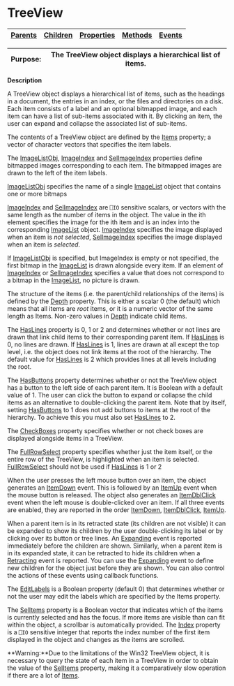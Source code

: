




<h1 class="heading"><span class="name">TreeView</span></h1>

| [Parents](../ParentLists/TreeView.htm) | [Children](../ChildLists/TreeView.htm) | [Properties](../PropLists/TreeView.htm) | [Methods](../MethodLists/TreeView.htm) | [Events](../EventLists/TreeView.htm) |
| --- | --- | --- | --- | ---  |


| Purpose: | The TreeView object displays a hierarchical list of items. |
| --- | ---  |


**Description**


A TreeView object displays a hierarchical list of items, such as the headings in a document, the entries in an index, or the files and directories on a disk. Each item consists of a label and an optional bitmapped image, and each item can have a list of sub-items associated with it. By clicking an item, the user can expand and collapse the associated list of sub-items.



The contents of a TreeView object are defined by the [Items](./items.md) property; a vector of character vectors that specifies the item labels.


The [ImageListObj](./imagelistobj.md), [ImageIndex](./imageindex.md) and [SelImageIndex](./selimageindex.md) properties define bitmapped images corresponding to each item. The bitmapped images are drawn to the left of the item labels.


[ImageListObj](./imagelistobj.md) specifies the name of a single [ImageList](imagelist.md) object that contains one or more bitmaps


[ImageIndex](./imageindex.md) and [SelImageIndex](./selimageindex.md) are `⎕IO` sensitive scalars, or vectors with the same length as the number of items in the object. The value in the ith element specifies the image for the ith item and is an index into the corresponding [ImageList](imagelist.md) object. [ImageIndex](./imageindex.md) specifies the image displayed when an item is *not selected*, [SelImageIndex](./selimageindex.md) specifies the image displayed when an item is *selected*.


If [ImageListObj](./imagelistobj.md) is specified, but ImageIndex is empty or not specified, the first bitmap in the [ImageList](imagelist.md) is drawn alongside every item. If an element of [ImageIndex](./imageindex.md) or [SelImageIndex](./selimageindex.md) specifies a value that does not correspond to a bitmap in the [ImageList](imagelist.md), no picture is drawn.


The structure of the items (i.e. the parent/child relationships of the items) is defined by the [Depth](./depth.md) property. This is either a scalar 0 (the default) which means that all items are *root* items, or it is a numeric vector of the same length as Items. Non-zero values in [Depth](./depth.md) indicate child items.


The [HasLines](./haslines.md) property is 0, 1 or 2 and determines whether or not lines are drawn that link child items to their corresponding parent item. If [HasLines](./haslines.md) is 0, no lines are drawn. If [HasLines](./haslines.md) is 1, lines are drawn at all except the top level, i.e. the object does not link items at the root of the hierarchy. The default value for [HasLines](./haslines.md) is 2 which provides lines at all levels including the root.


The [HasButtons](./hasbuttons.md) property determines whether or not the TreeView object has a button to the left side of each parent item. It is Boolean with a default value of 1. The user can click the button to expand or collapse the child items as an alternative to double-clicking the parent item. Note that by itself, setting [HasButtons](./hasbuttons.md) to 1 does not add buttons to items at the root of the hierarchy. To achieve this you must also set [HasLines](./haslines.md) to 2.


The [CheckBoxes](./checkboxes.md) property specifies whether or not check boxes are displayed alongside items in a TreeView.


The [FullRowSelect](./fullrowselect.md) property specifies whether just the item itself, or the entire row of the TreeView, is highlighted when an item is selected. [FullRowSelect](./fullrowselect.md) should not be used if [HasLines](./haslines.md) is 1 or 2


When the user presses the left mouse button over an item, the object generates an [ItemDown](./itemdown.md) event. This is followed by an [ItemUp](./itemup.md) event when the mouse button is released. The object also generates an [ItemDblClick](./itemdblclick.md) event when the left mouse is double-clicked over an item. If all three events are enabled, they are reported in the order [ItemDown](./itemdown.md), [ItemDblClick](./itemdblclick.md), [ItemUp](./itemup.md).


When a parent item is in its retracted state (its children are not visible) it can be expanded to show its children by the user double-clicking its label or by clicking over its button or tree lines. An [Expanding](./expanding.md) event is reported immediately before the children are shown. Similarly, when a parent item is in its expanded state, it can be retracted to hide its children when a [Retracting](./retracting.md) event is reported. You can use the [Expanding](./expanding.md) event to define new children for the object just before they are shown. You can also control the actions of these events using callback functions.


The [EditLabels](./editlabels.md) is a Boolean property (default 0) that determines whether or not the user may edit the labels which are specified by the Items property.


The [SelItems](./selitems.md) property is a Boolean vector that indicates which of the items is currently selected and has the focus. If more items are visible than can fit within the object, a scrollbar is automatically provided. The [Index](./index.md) property is a `⎕IO` sensitive integer that reports the index number of the first item displayed in the object and changes as the items are scrolled.


**Warning:**Due to the limitations of the Win32 TreeView object, it is necessary to query the state of each item in a TreeView in order to obtain the value of the [SelItems](./selitems.md) property, making it a comparatively slow operation if there are a lot of [Items](./items.md).


